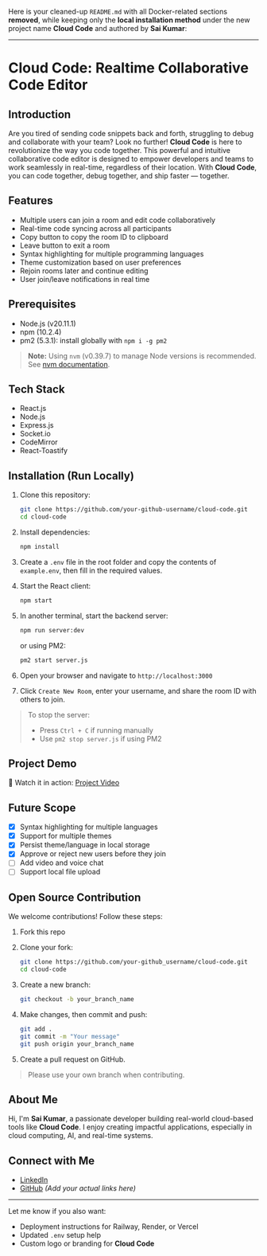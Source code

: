 Here is your cleaned-up `README.md` with all Docker-related sections **removed**, while keeping only the **local installation method** under the new project name **Cloud Code** and authored by **Sai Kumar**:

---

# **Cloud Code: Realtime Collaborative Code Editor**

## Introduction

Are you tired of sending code snippets back and forth, struggling to debug and collaborate with your team? Look no further! **Cloud Code** is here to revolutionize the way you code together. This powerful and intuitive collaborative code editor is designed to empower developers and teams to work seamlessly in real-time, regardless of their location. With **Cloud Code**, you can code together, debug together, and ship faster — together.

## Features

* Multiple users can join a room and edit code collaboratively
* Real-time code syncing across all participants
* Copy button to copy the room ID to clipboard
* Leave button to exit a room
* Syntax highlighting for multiple programming languages
* Theme customization based on user preferences
* Rejoin rooms later and continue editing
* User join/leave notifications in real time

## Prerequisites

* Node.js (v20.11.1)
* npm (10.2.4)
* pm2 (5.3.1): install globally with `npm i -g pm2`

> **Note:** Using `nvm` (v0.39.7) to manage Node versions is recommended. See [nvm documentation](https://github.com/nvm-sh/nvm).

## Tech Stack

* React.js
* Node.js
* Express.js
* Socket.io
* CodeMirror
* React-Toastify

## Installation (Run Locally)

1. Clone this repository:

   ```bash
   git clone https://github.com/your-github-username/cloud-code.git
   cd cloud-code
   ```

2. Install dependencies:

   ```bash
   npm install
   ```

3. Create a `.env` file in the root folder and copy the contents of `example.env`, then fill in the required values.

4. Start the React client:

   ```bash
   npm start
   ```

5. In another terminal, start the backend server:

   ```bash
   npm run server:dev
   ```

   or using PM2:

   ```bash
   pm2 start server.js
   ```

6. Open your browser and navigate to `http://localhost:3000`

7. Click `Create New Room`, enter your username, and share the room ID with others to join.

> To stop the server:
>
> * Press `Ctrl + C` if running manually
> * Use `pm2 stop server.js` if using PM2

## Project Demo

🎥 Watch it in action:
[Project Video](https://github.com/Mohitur669/Realtime-Collaborative-Code-Editor/assets/79283402/14c17cc7-d23a-4d39-8af3-ef9e9fa8ef45)

## Future Scope

* [x] Syntax highlighting for multiple languages
* [x] Support for multiple themes
* [x] Persist theme/language in local storage
* [x] Approve or reject new users before they join
* [ ] Add video and voice chat
* [ ] Support local file upload

## Open Source Contribution

We welcome contributions! Follow these steps:

1. Fork this repo

2. Clone your fork:

   ```bash
   git clone https://github.com/your-github_username/cloud-code.git
   cd cloud-code
   ```

3. Create a new branch:

   ```bash
   git checkout -b your_branch_name
   ```

4. Make changes, then commit and push:

   ```bash
   git add .
   git commit -m "Your message"
   git push origin your_branch_name
   ```

5. Create a pull request on GitHub.

> Please use your own branch when contributing.

## About Me

Hi, I'm **Sai Kumar**, a passionate developer building real-world cloud-based tools like **Cloud Code**. I enjoy creating impactful applications, especially in cloud computing, AI, and real-time systems.

## Connect with Me

* [LinkedIn](https://www.linkedin.com/)
* [GitHub](https://github.com/) *(Add your actual links here)*

---

Let me know if you also want:

* Deployment instructions for Railway, Render, or Vercel
* Updated `.env` setup help
* Custom logo or branding for **Cloud Code**

